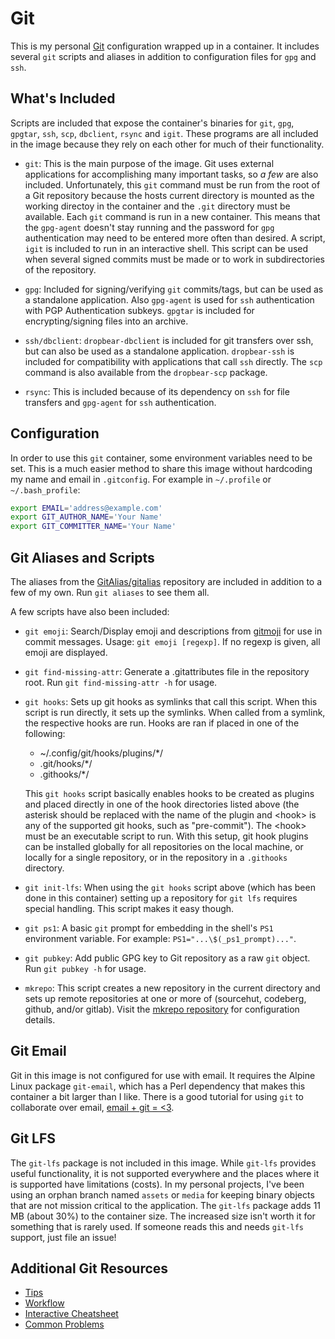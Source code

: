 # Git

This is my personal [Git] configuration wrapped up in a container. It includes
several `git` scripts and aliases in addition to configuration files for `gpg`
and `ssh`.

## What's Included

Scripts are included that expose the container's binaries for `git`, `gpg`,
`gpgtar`, `ssh`, `scp`, `dbclient`, `rsync` and `igit`. These programs are all
included in the image because they rely on each other for much of their
functionality.

- `git`: This is the main purpose of the image. Git uses external applications
  for accomplishing many important tasks, so _a few_ are also included.
  Unfortunately, this `git` command must be run from the root of a Git
  repository because the hosts current directory is mounted as the working
  directoy in the container and the `.git` directory must be available. Each
  `git` command is run in a new container. This means that the `gpg-agent`
  doesn't stay running and the password for `gpg` authentication may need to be
  entered more often than desired. A script, `igit` is included to run in an
  interactive shell. This script can be used when several signed commits must be
  made or to work in subdirectories of the repository.

- `gpg`: Included for signing/verifying `git` commits/tags, but can be used as a
  standalone application. Also `gpg-agent` is used for `ssh` authentication with
  PGP Authentication subkeys. `gpgtar` is included for encrypting/signing files
  into an archive.

- `ssh/dbclient`: `dropbear-dbclient` is included for git transfers over ssh,
  but can also be used as a standalone application. `dropbear-ssh` is included
  for compatibility with applications that call `ssh` directly. The `scp`
  command is also available from the `dropbear-scp` package.

- `rsync`: This is included because of its dependency on `ssh` for file
  transfers and `gpg-agent` for `ssh` authentication.

## Configuration

In order to use this `git` container, some environment variables need to be set.
This is a much easier method to share this image without hardcoding my name and
email in `.gitconfig`. For example in `~/.profile` or `~/.bash_profile`:

```sh
export EMAIL='address@example.com'
export GIT_AUTHOR_NAME='Your Name'
export GIT_COMMITTER_NAME='Your Name'
```

## Git Aliases and Scripts

The aliases from the [GitAlias/gitalias] repository are included in addition to
a few of my own. Run `git aliases` to see them all.

A few scripts have also been included:

- `git emoji`: Search/Display emoji and descriptions from [gitmoji] for use in
  commit messages. Usage: `git emoji [regexp]`. If no regexp is given, all emoji
  are displayed.

- `git find-missing-attr`: Generate a .gitattributes file in the repository
  root. Run `git find-missing-attr -h` for usage.

- `git hooks`: Sets up git hooks as symlinks that call this script. When this
  script is run directly, it sets up the symlinks. When called from a symlink,
  the respective hooks are run. Hooks are ran if placed in one of the following:

  - ~/.config/git/hooks/plugins/\*/<hook>
  - .git/hooks/\*/<hook>
  - .githooks/\*/<hook>

  This `git hooks` script basically enables hooks to be created as plugins and
  placed directly in one of the hook directories listed above (the asterisk
  should be replaced with the name of the plugin and \<hook\> is any of the
  supported git hooks, such as "pre-commit"). The \<hook\> must be an executable
  script to run. With this setup, git hook plugins can be installed globally for
  all repositories on the local machine, or locally for a single repository, or
  in the repository in a `.githooks` directory.

- `git init-lfs`: When using the `git hooks` script above (which has been done
  in this container) setting up a repository for `git lfs` requires special
  handling. This script makes it easy though.

- `git ps1`: A basic `git` prompt for embedding in the shell's `PS1` environment
  variable. For example: `PS1="...\$(_ps1_prompt)..."`.

- `git pubkey`: Add public GPG key to Git repository as a raw `git` object. Run
  `git pubkey -h` for usage.

- `mkrepo`: This script creates a new repository in the current directory and
  sets up remote repositories at one or more of (sourcehut, codeberg, github,
  and/or gitlab). Visit the [mkrepo repository] for configuration details.

## Git Email

Git in this image is not configured for use with email. It requires the Alpine
Linux package `git-email`, which has a Perl dependency that makes this container
a bit larger than I like. There is a good tutorial for using `git` to
collaborate over email, [email + git = <3][email+git].

## Git LFS

The `git-lfs` package is not included in this image. While `git-lfs` provides
useful functionality, it is not supported everywhere and the places where it is
supported have limitations (costs). In my personal projects, I've been using an
orphan branch named `assets` or `media` for keeping binary objects that are not
mission critical to the application. The `git-lfs` package adds 11 MB (about
30%) to the container size. The increased size isn't worth it for something that
is rarely used. If someone reads this and needs `git-lfs` support, just file an
issue!

## Additional Git Resources

- [Tips]
- [Workflow]
- [Interactive Cheatsheet]
- [Common Problems]

[Git]: https://git-scm.com/
[GitAlias/gitalias]: https://github.com/GitAlias/gitalias.git
[gitmoji]: https://gitmoji.dev/
[mkrepo repository]: https://git.sr.ht/~rasch/mkrepo
[email+git]: https://git-send-email.io/
[Tips]: https://github.com/git-tips/tips
[Workflow]: https://gist.github.com/jbenet/ee6c9ac48068889b0912
[Interactive Cheatsheet]: https://ndpsoftware.com/git-cheatsheet.html
[Common Problems]:
  https://41j.com/blog/2015/02/common-git-screwupsquestions-solutions/
